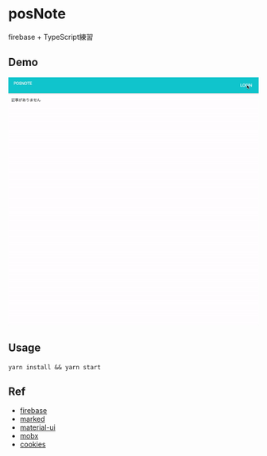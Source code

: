 # posNote
firebase + TypeScript練習

## Demo

![demo](./screenshot/demo.gif)

## Usage

```
yarn install && yarn start
```

## Ref

- [firebase](https://firebase.google.com)
- [marked](https://github.com/markedjs/marked)
- [material-ui](https://www.material-ui.com/#/)
- [mobx](https://mobx.js.org/)
- [cookies](https://github.com/reactivestack/cookies/tree/master/packages/universal-cookie)

